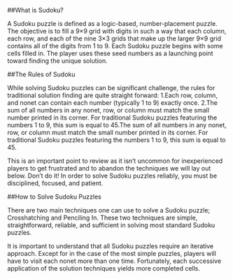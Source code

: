 ##What is Sudoku?

A Sudoku puzzle is defined as a logic-based, number-placement puzzle. The objective is to fill a 9×9 grid with digits in such a way that each column, each row, and each of the nine 3×3 grids that make up the larger 9×9 grid contains all of the digits from 1 to 9. Each Sudoku puzzle begins with some cells filled in. The player uses these seed numbers as a launching point toward finding the unique solution.

##The Rules of Sudoku

While solving Sudoku puzzles can be significant challenge, the rules for traditional solution finding are quite straight forward:
1.Each row, column, and nonet can contain each number (typically 1 to 9) exactly once.
2.The sum of all numbers in any nonet, row, or column must match the small number printed in its corner. For traditional Sudoku puzzles featuring the numbers 1 to 9, this sum is equal to 45.The sum of all numbers in any nonet, row, or column must match the small number printed in its corner. For traditional Sudoku puzzles featuring the numbers 1 to 9, this sum is equal to 45.

This is an important point to review as it isn’t uncommon for inexperienced players to get frustrated and to abandon the techniques we will lay out below. Don’t do it! In order to solve Sudoku puzzles reliably, you must be disciplined, focused, and patient.

##How to Solve Sudoku Puzzles

There are two main techniques one can use to solve a Sudoku puzzle; Crosshatching and Penciling In. These two techniques are simple, straightforward, reliable, and sufficient in solving most standard Sudoku puzzles.

It is important to understand that all Sudoku puzzles require an iterative approach. Except for in the case of the most simple puzzles, players will have to visit each nonet more than one time. Fortunately, each successive application of the solution techniques yields more completed cells.
